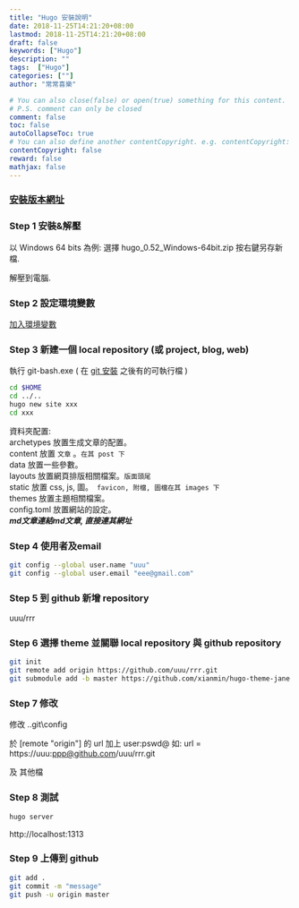 ```yaml
---
title: "Hugo 安裝說明"
date: 2018-11-25T14:21:20+08:00
lastmod: 2018-11-25T14:21:20+08:00
draft: false
keywords: ["Hugo"]
description: ""
tags:  ["Hugo"]
categories: [""]
author: "常常喜樂"

# You can also close(false) or open(true) something for this content.
# P.S. comment can only be closed
comment: false
toc: false
autoCollapseToc: true
# You can also define another contentCopyright. e.g. contentCopyright: "This is another copyright."
contentCopyright: false
reward: false
mathjax: false
---
```


### [安裝版本網址](https://github.com/gohugoio/hugo/releases "Hugo 安裝網址連結")

### Step 1 安裝&解壓

以 Windows 64 bits 為例:
選擇 hugo_0.52_Windows-64bit.zip 按右鍵另存新檔. 

解壓到電腦.

### Step 2 設定環境變數

[加入環境變數](https://joy.nctu.me/post/windows/env-var/)

### Step 3 新建一個 local repository (或 project, blog, web)

執行 git-bash.exe ( 在 [git 安裝](https://joy.nctu.me/post/git/git-install/) 之後有的可執行檔 )

```bash
cd $HOME
cd ../..
hugo new site xxx
cd xxx
```

資料夾配置:  
archetypes 放置生成文章的配置。  
content 放置 `文章` 。`在其 post 下`  
data 放置一些參數。  
layouts 放置網頁排版相關檔案。`版面頭尾`  
static 放置 css, js, 圖。` favicon, 附檔, 圖檔在其 images 下`  
themes 放置主題相關檔案。  
config.toml 放置網站的設定。  
***md文章連結md文章, 直接連其網址***

### Step 4 使用者及email

```bash
git config --global user.name "uuu"
git config --global user.email "eee@gmail.com"
```

### Step 5 到 github 新增 repository

uuu/rrr

### Step 6 選擇 theme 並關聯 local repository 與 github repository 

```bash
git init
git remote add origin https://github.com/uuu/rrr.git
git submodule add -b master https://github.com/xianmin/hugo-theme-jane.git themes/jane
```

### Step 7 修改

修改 .\.git\config 

於 [remote "origin"] 的 url 加上 user:pswd@
如:
	url = https://uuu:ppp@github.com/uuu/rrr.git

及 其他檔

### Step 8 測試

```bash
hugo server
```
http://localhost:1313

### Step 9 上傳到 github

```bash
git add .
git commit -m "message"
git push -u origin master
```
